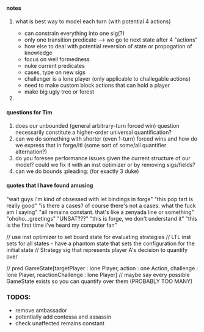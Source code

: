 #### notes
1. what is best way to model each turn (with potential 4 actions)
    - can constrain everything into one sig(?) 
    - only one transition predicate --> we go to next state after 4 "actions"
    - how else to deal with potential reversion of state or propogation of knowledge
    - focus on well formedness
    - nuke current predicates
    - cases, type on new sigs
    - challenger is a lone player (only applicable to challegable actions)
    - need to make custom block actions that can hold a player
    - make big ugly tree or forest


2. 

#### questions for Tim
1. does our unbounded (general arbitrary-turn forced win) question necessarily constitute a higher-order universal quantification?
2. can we do something with shorter (even 1-turn) forced wins and how do we express that in forge/ltl (some sort of some/all quantifier alternation?)
3. do you foresee performance issues given the current structure of our model? could we fix it with an inst optimizer or by removing sigs/fields?
4. can we do bounds :pleading: (for exactly 3 duke)


#### quotes that I have found amusing
"wait guys i'm kind of obsessed with let bindings in forge"
"this pop tart is really good"
"is there a cases? of course there's not a cases. what the fuck am I saying"
"all remains constant. that's like a zenyada line or something"
"ohoho...greetings" "UNSAT???"
"this is forge, we don't understand it"
"this is the first time i've heard my computer fan"


// use inst optimizer to set board state for evaluating strategies
// LTL inst sets for all states - have a phantom state that sets the configuration for the initial state
// Strategy sig that represents player A's decision to quantify over

// pred GameState[targetPlayer : lone Player, action : one Action, challenge : lone Player, reactionChallenge : lone Player]
// maybe say every possible GameState exists so you can quantify over them (PROBABLY TOO MANY)


### TODOS:
- remove ambassador 
- potentially add contessa and assassin
- check unaffected remains constant
